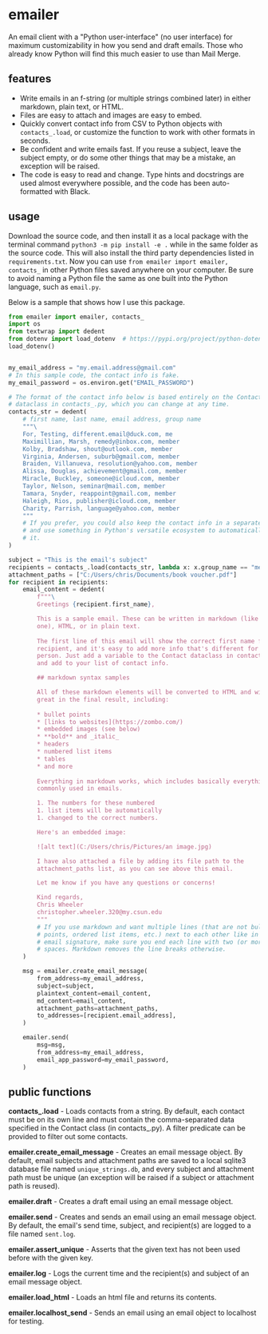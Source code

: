 # emailer

An email client with a "Python user-interface" (no user interface) for maximum customizability in how you send and draft emails. Those who already know Python will find this much easier to use than Mail Merge.

## features

* Write emails in an f-string (or multiple strings combined later) in either markdown, plain text, or HTML.
* Files are easy to attach and images are easy to embed.
* Quickly convert contact info from CSV to Python objects with `contacts_.load`, or customize the function to work with other formats in seconds.
* Be confident and write emails fast. If you reuse a subject, leave the subject empty, or do some other things that may be a mistake, an exception will be raised.
* The code is easy to read and change. Type hints and docstrings are used almost everywhere possible, and the code has been auto-formatted with Black.

## usage

Download the source code, and then install it as a local package with the terminal command `python3 -m pip install -e .` while in the same folder as the source code. This will also install the third party dependencies listed in `requirements.txt`. Now you can use `from emailer import emailer, contacts_` in other Python files saved anywhere on your computer. Be sure to avoid naming a Python file the same as one built into the Python language, such as `email.py`.

Below is a sample that shows how I use this package.

```python
from emailer import emailer, contacts_
import os
from textwrap import dedent
from dotenv import load_dotenv  # https://pypi.org/project/python-dotenv/
load_dotenv()


my_email_address = "my.email.address@gmail.com"
# In this sample code, the contact info is fake.
my_email_password = os.environ.get("EMAIL_PASSWORD")

# The format of the contact info below is based entirely on the Contact
# dataclass in contacts_.py, which you can change at any time.
contacts_str = dedent(
    # first name, last name, email address, group name
    """\
    For, Testing, different.email@duck.com, me
    Maximillian, Marsh, remedy@inbox.com, member
    Kolby, Bradshaw, shout@outlook.com, member
    Virginia, Andersen, suburb@gmail.com, member
    Braiden, Villanueva, resolution@yahoo.com, member
    Alissa, Douglas, achievement@gmail.com, member
    Miracle, Buckley, someone@icloud.com, member
    Taylor, Nelson, seminar@mail.com, member
    Tamara, Snyder, reappoint@gmail.com, member
    Haleigh, Rios, publisher@icloud.com, member
    Charity, Parrish, language@yahoo.com, member
    """
    # If you prefer, you could also keep the contact info in a separate file
    # and use something in Python's versatile ecosystem to automatically load
    # it.
)

subject = "This is the email's subject"
recipients = contacts_.load(contacts_str, lambda x: x.group_name == "me")
attachment_paths = ["C:/Users/chris/Documents/book voucher.pdf"]
for recipient in recipients:
    email_content = dedent(
        f"""\
        Greetings {recipient.first_name},

        This is a sample email. These can be written in markdown (like this
        one), HTML, or in plain text.
        
        The first line of this email will show the correct first name for each
        recipient, and it's easy to add more info that's different for each
        person. Just add a variable to the Contact dataclass in contacts_.py
        and add to your list of contact info.

        ## markdown syntax samples

        All of these markdown elements will be converted to HTML and will look
        great in the final result, including:
        
        * bullet points
        * [links to websites](https://zombo.com/)
        * embedded images (see below)
        * **bold** and _italic_
        * headers
        * numbered list items
        * tables
        * and more
        
        Everything in markdown works, which includes basically everything
        commonly used in emails.

        1. The numbers for these numbered
        1. list items will be automatically
        1. changed to the correct numbers.

        Here's an embedded image:

        ![alt text](C:/Users/chris/Pictures/an image.jpg)

        I have also attached a file by adding its file path to the
        attachment_paths list, as you can see above this email.

        Let me know if you have any questions or concerns!

        Kind regards,  
        Chris Wheeler  
        christopher.wheeler.320@my.csun.edu  
        """
        # If you use markdown and want multiple lines (that are not bullet
        # points, ordered list items, etc.) next to each other like in the
        # email signature, make sure you end each line with two (or more)
        # spaces. Markdown removes the line breaks otherwise.
    )

    msg = emailer.create_email_message(
        from_address=my_email_address,
        subject=subject,
        plaintext_content=email_content,
        md_content=email_content,
        attachment_paths=attachment_paths,
        to_addresses=[recipient.email_address],
    )

    emailer.send(
        msg=msg,
        from_address=my_email_address,
        email_app_password=my_email_password,
    )

```

## public functions

**contacts_.load** - Loads contacts from a string. By default, each contact must be on its own line and must contain the comma-separated data specified in the Contact class (in contacts_.py). A filter predicate can be provided to filter out some contacts.

**emailer.create_email_message** - Creates an email message object. By default, email subjects and attachment paths are saved to a local sqlite3 database file named `unique_strings.db`, and every subject and attachment path must be unique (an exception will be raised if a subject or attachment path is reused).

**emailer.draft** - Creates a draft email using an email message object.

**emailer.send** - Creates and sends an email using an email message object. By default, the email's send time, subject, and recipient(s) are logged to a file named `sent.log`.

**emailer.assert_unique** - Asserts that the given text has not been used before with the given key.

**emailer.log** - Logs the current time and the recipient(s) and subject of an email message object.

**emailer.load_html** - Loads an html file and returns its contents.

**emailer.localhost_send** - Sends an email using an email object to localhost for testing.

